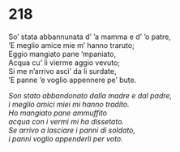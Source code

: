 # 218
  
So’ stata abbannunata d’ ’a mamma e d’ ’o patre,  
’E meglio amice mie m’ hanno traruto;  
Eggio mangiato pane ’mpaniato,  
Acqua cu’ li vierme aggio vevuto;  
Si me n’arrivo ascì’ da li surdate,  
’E panne ’e voglio appennere pe’ bute.

*Son stato abbandonato dalla madre e dal padre,  
i meglio amici miei mi hanno tradito.  
Ho mangiato pane ammuffito  
acqua con i vermi mi ha dissetato.  
Se arrivo a lasciare i panni di soldato,  
i panni voglio appenderli per voto.*


